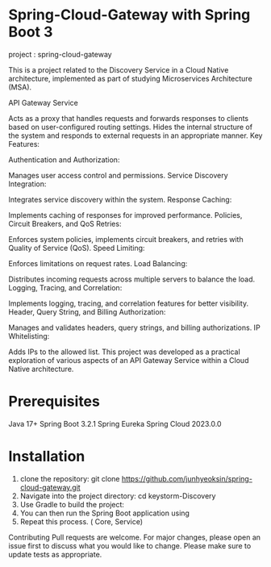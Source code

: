 
# Spring-Cloud-Gateway with Spring Boot 3
project : spring-cloud-gateway

This is a project related to the Discovery Service in a Cloud Native architecture, implemented as part of studying Microservices Architecture (MSA).

API Gateway Service

Acts as a proxy that handles requests and forwards responses to clients based on user-configured routing settings.
Hides the internal structure of the system and responds to external requests in an appropriate manner.
Key Features:

Authentication and Authorization:

Manages user access control and permissions.
Service Discovery Integration:

Integrates service discovery within the system.
Response Caching:

Implements caching of responses for improved performance.
Policies, Circuit Breakers, and QoS Retries:

Enforces system policies, implements circuit breakers, and retries with Quality of Service (QoS).
Speed Limiting:

Enforces limitations on request rates.
Load Balancing:

Distributes incoming requests across multiple servers to balance the load.
Logging, Tracing, and Correlation:

Implements logging, tracing, and correlation features for better visibility.
Header, Query String, and Billing Authorization:

Manages and validates headers, query strings, and billing authorizations.
IP Whitelisting:

Adds IPs to the allowed list.
This project was developed as a practical exploration of various aspects of an API Gateway Service within a Cloud Native architecture.



 

# Prerequisites
Java 17+
Spring Boot 3.2.1
Spring Eureka
Spring Cloud 2023.0.0

# Installation
1. clone the repository:
   git clone https://github.com/junhyeoksin/spring-cloud-gateway.git
2. Navigate into the project directory:
   cd keystorm-Discovery
3.    Use Gradle to build the project:
4. You can then run the Spring Boot application using 
5. Repeat this process. ( Core, Service)



Contributing
Pull requests are welcome. For major changes, please open an issue first to discuss what you would like to change.
Please make sure to update tests as appropriate.